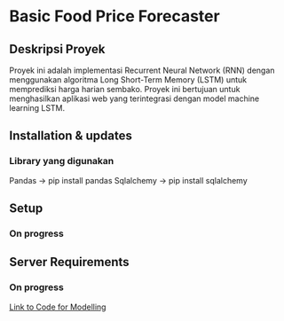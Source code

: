 # Basic Food Price Forecaster

## Deskripsi Proyek

Proyek ini adalah implementasi Recurrent Neural Network (RNN) dengan menggunakan algoritma Long Short-Term Memory (LSTM) untuk memprediksi harga harian sembako. Proyek ini bertujuan untuk menghasilkan aplikasi web yang terintegrasi dengan model machine learning LSTM.

## Installation & updates

### Library yang digunakan

Pandas -> pip install pandas
Sqlalchemy -> pip install sqlalchemy

## Setup

### On progress

## Server Requirements

### On progress

[Link to Code for Modelling](machine-learning/code.ipynb)
